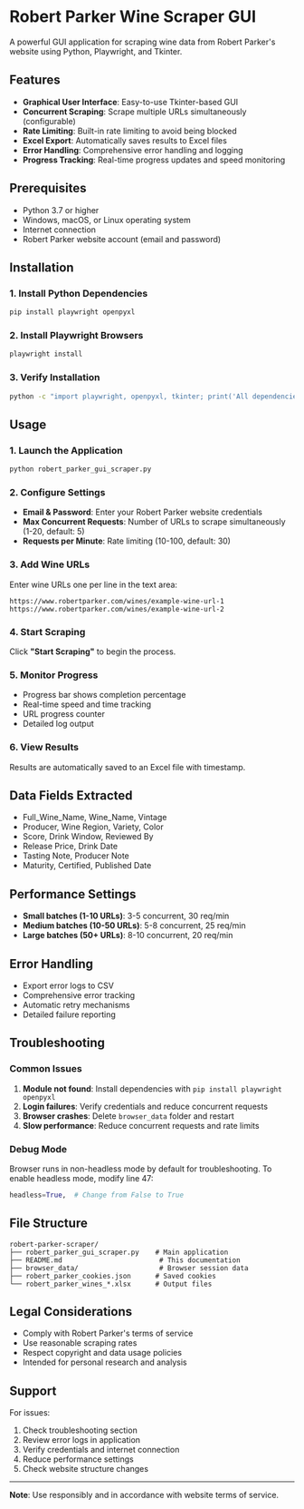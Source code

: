 # Robert Parker Wine Scraper GUI

A powerful GUI application for scraping wine data from Robert Parker's website using Python, Playwright, and Tkinter.

## Features

- **Graphical User Interface**: Easy-to-use Tkinter-based GUI
- **Concurrent Scraping**: Scrape multiple URLs simultaneously (configurable)
- **Rate Limiting**: Built-in rate limiting to avoid being blocked
- **Excel Export**: Automatically saves results to Excel files
- **Error Handling**: Comprehensive error handling and logging
- **Progress Tracking**: Real-time progress updates and speed monitoring

## Prerequisites

- Python 3.7 or higher
- Windows, macOS, or Linux operating system
- Internet connection
- Robert Parker website account (email and password)

## Installation

### 1. Install Python Dependencies

```bash
pip install playwright openpyxl
```

### 2. Install Playwright Browsers

```bash
playwright install
```

### 3. Verify Installation

```bash
python -c "import playwright, openpyxl, tkinter; print('All dependencies installed successfully!')"
```

## Usage

### 1. Launch the Application

```bash
python robert_parker_gui_scraper.py
```

### 2. Configure Settings

- **Email & Password**: Enter your Robert Parker website credentials
- **Max Concurrent Requests**: Number of URLs to scrape simultaneously (1-20, default: 5)
- **Requests per Minute**: Rate limiting (10-100, default: 30)

### 3. Add Wine URLs

Enter wine URLs one per line in the text area:

```
https://www.robertparker.com/wines/example-wine-url-1
https://www.robertparker.com/wines/example-wine-url-2
```

### 4. Start Scraping

Click **"Start Scraping"** to begin the process.

### 5. Monitor Progress

- Progress bar shows completion percentage
- Real-time speed and time tracking
- URL progress counter
- Detailed log output

### 6. View Results

Results are automatically saved to an Excel file with timestamp.

## Data Fields Extracted

- Full_Wine_Name, Wine_Name, Vintage
- Producer, Wine Region, Variety, Color
- Score, Drink Window, Reviewed By
- Release Price, Drink Date
- Tasting Note, Producer Note
- Maturity, Certified, Published Date

## Performance Settings

- **Small batches (1-10 URLs)**: 3-5 concurrent, 30 req/min
- **Medium batches (10-50 URLs)**: 5-8 concurrent, 25 req/min
- **Large batches (50+ URLs)**: 8-10 concurrent, 20 req/min

## Error Handling

- Export error logs to CSV
- Comprehensive error tracking
- Automatic retry mechanisms
- Detailed failure reporting

## Troubleshooting

### Common Issues

1. **Module not found**: Install dependencies with `pip install playwright openpyxl`
2. **Login failures**: Verify credentials and reduce concurrent requests
3. **Browser crashes**: Delete `browser_data` folder and restart
4. **Slow performance**: Reduce concurrent requests and rate limits

### Debug Mode

Browser runs in non-headless mode by default for troubleshooting. To enable headless mode, modify line 47:

```python
headless=True,  # Change from False to True
```

## File Structure

```
robert-parker-scraper/
├── robert_parker_gui_scraper.py    # Main application
├── README.md                        # This documentation
├── browser_data/                    # Browser session data
├── robert_parker_cookies.json      # Saved cookies
└── robert_parker_wines_*.xlsx      # Output files
```

## Legal Considerations

- Comply with Robert Parker's terms of service
- Use reasonable scraping rates
- Respect copyright and data usage policies
- Intended for personal research and analysis

## Support

For issues:
1. Check troubleshooting section
2. Review error logs in application
3. Verify credentials and internet connection
4. Reduce performance settings
5. Check website structure changes

---

**Note**: Use responsibly and in accordance with website terms of service.

